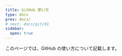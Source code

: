 ```yaml
---
title: GitHub 使い方
type: docs
prev: docs/
# next: docs/git/01
sidebar:
  open: true
---
```


このページでは、GitHub の使い方について記載します。
